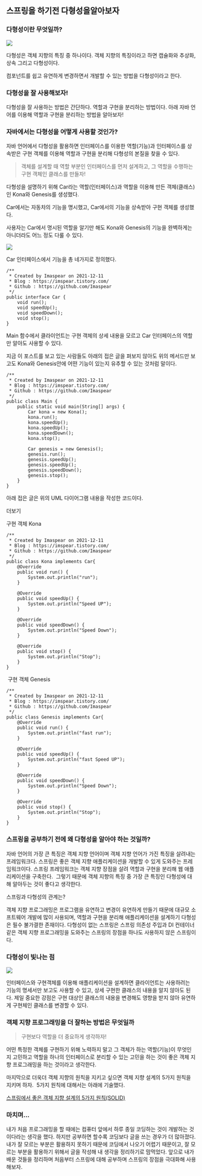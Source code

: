 ## 스프링을 하기전 다형성을알아보자

### 다형성이란 무엇일까? 

![](https://t1.daumcdn.net/keditor/emoticon/friends1/large/009.gif)

다형성은 객체 지향의 특징 중 하나이다. 객체 지향의 특징이라고 하면 캡슐화와 추상화, 상속 그리고 다형성이다. 

컴포넌트를 쉽고 유연하게 변경하면서 개발할 수 있는 방법을 다형성이라고 한다.

### 다형성을 잘 사용해보자!

다형성을 잘 사용하는 방법은 간단하다. 역할과 구현을 분리하는 방법이다. 아래 자바 언어를 이용해 역할과 구현을 분리하는 방법을 알아보자!

### 자바에서는 다형성을 어떻게 사용할 것인가?

자바 언어에서 다형성을 활용하면 인터페이스를 이용한 역할(기능)과 인터페이스를 상속받은 구현 객체를 이용해 역할과 구현을 분리해 다형성의 본질을 찾을 수 있다.

> 객체를 설계할 때 역할 부분인 인터페이스를 먼저 설계하고, 그 역할을 수행하는 구현 객체인 클래스를 만들자!

다형성을 설명하기 위해 Car라는 역할(인터페이스)과 역할을 이용해 만든 객체(클래스)인 Kona와 Genesis를 생성했다. 

Car에서는 자동차의 기능을 명시했고, Car에서의 기능을 상속받아 구현 객체를 생성했다.

사용자는 Car에서 명시된 역할을 알기만 해도 Kona와 Genesis의 기능을 완벽하게는 아니더라도 어느 정도 다룰 수 있다.

![](https://blog.kakaocdn.net/dn/n8XNA/btrnCA6fTzu/zfb0pUQtSo4yWJAjNoqsI0/img.png)

Car 인터페이스에서 기능을 총 네가지로 정의했다.

```
/**
 * Created by Imaspear on 2021-12-11
 * Blog : https://imspear.tistory.com/
 * Github : https://github.com/Imaspear
 */
public interface Car {
    void run();
    void speedUp();
    void speedDown();
    void stop();
}
```

Main 함수에서 클라이언트는 구현 객체의 상세 내용을 모르고 Car 인터페이스의 역할만 알아도 사용할 수 있다.

지금 이 포스트를 보고 있는 사람들도 아래의 접은 글을 펴보지 않아도 위의 메서드만 보고도 Kona와 Genesis안에 어떤 기능이 있는지 유추할 수 있는 것처럼 말이다.

```
/**
 * Created by Imaspear on 2021-12-11
 * Blog : https://imspear.tistory.com/
 * Github : https://github.com/Imaspear
 */
public class Main {
    public static void main(String[] args) {
        Car kona = new Kona();
        kona.run();
        kona.speedUp();
        kona.speedUp();
        kona.speedDown();
        kona.stop();

        Car genesis = new Genesis();
        genesis.run();
        genesis.speedUp();
        genesis.speedUp();
        genesis.speedDown();
        genesis.stop();
    }
}
```

아래 접은 글은 위의 UML 다이어그램 내용을 작성한 코드이다.

더보기

구현 객체 Kona

```
/**
 * Created by Imaspear on 2021-12-11
 * Blog : https://imspear.tistory.com/
 * Github : https://github.com/Imaspear
 */
public class Kona implements Car{
    @Override
    public void run() {
        System.out.println("run");
    }

    @Override
    public void speedUp() {
        System.out.println("Speed UP");
    }

    @Override
    public void speedDown() {
        System.out.println("Speed Down");
    }

    @Override
    public void stop() {
        System.out.println("Stop");
    }
}
```

 구현 객체 Genesis 

```
/**
 * Created by Imaspear on 2021-12-11
 * Blog : https://imspear.tistory.com/
 * Github : https://github.com/Imaspear
 */
public class Genesis implements Car{
    @Override
    public void run() {
        System.out.println("fast run");
    }

    @Override
    public void speedUp() {
        System.out.println("fast Speed UP");
    }

    @Override
    public void speedDown() {
        System.out.println("Speed Down");
    }

    @Override
    public void stop() {
        System.out.println("Stop");
    }
}
```

### 스프링을 공부하기 전에 왜 다형성을 알아야 하는 것일까?

자바 언어의 가장 큰 특징은 객체 지향 언어이며 객체 지향 언어가 가진 특징을 살려내는 프레임워크다. 스프링은 좋은 객체 지향 애플리케이션을 개발할 수 있게 도와주는 프레임워크이다. 스프링 프레임워크는 객체 지향 장점을 살려 역할과 구현을 분리해 웹 애플리케이션을 구축한다.  그렇기 때문에 객체 지향의 특징 중 가장 큰 특징인 다형성에 대해 알아두는 것이 좋다고 생각한다.

스프링과 다형성의 관계는?

객체 지향 프로그래밍은 프로그램을 유연하고 변경이 유연하게 만들기 때문에 대규모 소프트웨어 개발에 많이 사용되며, 역할과 구현을 분리해 애플리케이션을 설계하기 다형성은 필수 불가결한 존재이다. 다형성이 없는 스프링은 스프링 의존성 주입과 DI 컨테이너 같은 객체 지향 프로그래밍을 도와주는 스프링의 장점을 하나도 사용하지 않은 스프링이다.

### 다형성이 빛나는 점

![](https://t1.daumcdn.net/keditor/emoticon/friends1/large/017.gif)

 인터페이스와 구현객체를 이용해 애플리케이션을 설계하면 클라이언트는 사용하려는 기능의 명세서만 보고도 사용할 수 있고, 상세 구현한 클래스의 내용을 알지 않아도 된다. 제일 중요한 강점은 구현 대상인 클래스의 내용을 변경해도 영향을 받지 않아 유연하게 구현체인 클래스를 변경할 수 있다.

### 객체 지향 프로그래밍을 더 잘하는 방법은 무엇일까

> 구현보다 역할을 더 중요하게 생각하자!

어떤 특정한 객체를 구현하기 위해 노력하지 말고 그 객체가 하는 역할(기능)이 무엇인지 고민하고 역할을 하나의 인터페이스로 분리할 수 있는 고민을 하는 것이 좋은 객체 지향 프로그래밍을 하는 것이라고 생각한다.  

마지막으로 더욱더 객체 지향의 원칙을 지키고 싶으면 객체 지향 설계의 5가지 원칙을 지키며 하자.  5가지 원칙에 대해서는 아래에 기술했다.

[스프링에서 좋은 객체 지향 설계의 5가지 원칙(SOLID)](https://github.com/Imaspear/WhatIsSpring/2021/12월/12일/스프링에서_좋은_객체_지향_설계의_5가지_원칙(SOLID).md)

### 마치며...

내가 처음 프로그래밍을 할 때에는 컴퓨터 앞에서 하루 종일 코딩하는 것이 개발하는 것이다라는 생각을 했다. 하지만 공부하면 할수록 코딩보다 글을 쓰는 경우가 더 많아졌다. 내가 잘 모르는 부분은 활용하지 못하기 때문에 코딩에서 나오기 어렵기 때문이고, 잘 모르는 부분을 활용하기 위해서 글을 작성해 내 생각을 정리하기로 맘먹었다. 앞으로 내가 배운 것들을 정리하며 처음부터 스프링에 대해 공부하며 스프링의 장점을 극대화해 사용해보자.

